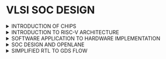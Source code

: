 # VLSI SOC DESIGN 

   <details>
 <summary>INTRODUCTION OF CHIPS</summary>
      
   ## CHIP NAME:` QFN - 48 `

![Screenshot (14)](https://github.com/user-attachments/assets/9e4a187f-ad04-4e36-820a-37372000c6a3)



- Each side of this has 12 pins.
- chip is connected to each pins.

  ![Screenshot (15)](https://github.com/user-attachments/assets/eb160ae7-5324-4d1a-8662-423b7dc3e66f)

 important components of this chips are  PADS, core, dies.
  - <mark>CORE</mark> is area where all the digital logic chips are embedded.
  - <mark>PADS</mark> is used to send the signals inside the chip and vise versa.
  - <mark>DIE</mark> is used entire size of the chip where all pins  are embedded.

![Screenshot (18)](https://github.com/user-attachments/assets/bc17abfb-f80c-47c7-92dc-8ff4c6c86f3d)

- A typical chip contains of SoC(RISC-V) , SRAM, ADC, DAC, PLL, GPIO, SPI.
- SRAM, PLL, ADC, DAC  are called ` FOUNDRY IP'S `(factory where all the chips are manufactured).
- FOUNDRY IP's has some files which will help us to communicate the parts present  in the chip (Foundry IP parts).
- MACROS's are digital logic components contains of  RISCV (Soc), SPI, GPIO  Bank.
- IP's (Intellilectual Property )is an intelligent technique to built the building blocks.

</details>

<details>
<summary>INTRODUCTION TO RISC-V ARCHITECTURE</summary>

![Screenshot (19)](https://github.com/user-attachments/assets/b1930879-780a-4052-a572-5fe76917728b)

- RISC V is Instruction set architecture (eg.C-program has to be typed on the hardware which has a particular layout )
- The C-program is compiled on the assembly launguage program.
- The assembly launguage program later on converted to machine launguage (eg 0101110)  Hexadecimal--> binary.
- The interface that present between the RISCV  and layout is HDL( Hardware Description Launguage).

</details>

<details>
<summary>SOFTWARE APPLICATION TO HARDWARE IMPLEMENTATION</summary>

Interaction between the software apps and HardWare happens by the help of System software .

![Screenshot (19)](https://github.com/user-attachments/assets/abacd6ff-7437-495c-9bfd-2aad14de8ea6)

### components of system software

 #### OS -> COMPILER -> ASSEMBLER
 1. <mark>OS</mark> - Operating System
   -Handles i/o operations
   - Allocate Memory
   - Low level system functions

 2. <mark>COMPILER</mark>
    -converts c,c++ VB, Java, to instructions depends on what kind of hardware it is (eg..exe file).

 3. <mark>.ASSEMBLER</mark>
   - converts instrction set  into machine launguage (eg 101011)

 ![Screenshot (22)](https://github.com/user-attachments/assets/4230546d-cf87-4026-a798-da9f708b70ae)


 - The instructions set from the compiler act as a interface from C launguage to the HardWare machine launguage .
 - HardWare only understands 0 and 1.
 - output of the assembler is binary.
 - first the instruction set specification will be converted to binary by assembler then the RTL of the H/W  will add the specs from instructions set in the  form of binary.
 - Then it is synthesized by netlist from RTL  and then implemented by H/W.

</details>
 
 <details>
<summary>SOC DESIGN AND OPENLANE</summary>

## INTRODUCTION TO ALL COMPONENTS OF OPENSOURCE DIGITAL ASIC DESIGN

![Screenshot (102)](https://github.com/user-attachments/assets/89fb4085-3508-496b-8300-744588779981)

- ASIC is the combination of RTL designs, EDA tools , PDK datas.
- PDK (Process Design Kit)  is the interface between fabrication and designers.
- it is the collection of file used to model a fabrication process for the EDA tools used to design and IC.
           (eg 1. process design rules : DRC, LVS
               2. Device models.
               3. Digital standared cell libraries.
               4. i/o libraries. 
- OSU (Operating System Unit) team reported 327 MHz - post layout clock frequency for a single cycle RV32i CPU.
- A pipelined version can achieve > 1 GHz clock 130nm fast.

</details>


<details>
<summary>SIMPLIFIED RTL TO GDS FLOW</summary>

![Screenshot (28)](https://github.com/user-attachments/assets/69930102-65c7-4d44-8bb9-c9eca7271cc8)

1. ### SYNTHESIS
    - converts RTL to a circuit out of components from the standard cell library.
    - standard cell have a regular layout , each has different views/models.
          ->Electrical : HDL, SPICE.
          -> Layout.
2. ### Floor planning & Power planning
    - <mark>chip floor planning</mark> : partition the chip in between different system building blocks & place the i/o pads
    - **macro floor planning** : it focuses on dimensions






